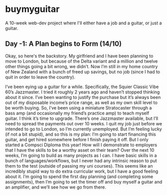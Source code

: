 # buymyguitar
A 10-week web-dev project where I'll either have a job and a guitar, or just a guitar.


Day -1: A Plan begins to Form (14/10)
------------------------------------
Okay, so here's the backstory.
My girlfriend and I have been planning to move to London, but because of the Delta variant and a million and twelve other things going a bit wrong, we didn’t.
Now I’m still in my home country of New Zealand with a bunch of freed up savings,
but no job (since I had to quit in order to leave the country).

I’ve been eying up a guitar for a while.  Specifically, the Squier Classic Vibe 60’s Jazzmaster.  I tried it roughly 2 years ago and haven’t stopped thinking about it since.  I’ve been wanting to justify the purchase but it’s always been out of my disposable income’s price range, as well as my own skill level to be worth buying.
So, I’ve been using a miniature Stratocaster through a bass amp (and occasionally my friend’s practice amp) to teach myself guitar.
I think it’s time to upgrade.  There’s one Jazzmaster available, but I’ll need to spread the payments out over 10 weeks.  I quit my job just before we intended to go to London, so I’m currently unemployed.  But I’m feeling lucky (if not a bit stupid), and so this is my plan:
I’m going to start financing this guitar, and get hired somewhere before I finish paying it off.
But I only started a Compsci Diploma this year!  How will I demonstrate to employers that I have the skills to be a worthy asset on their team?
Over the next 10 weeks, I’m going to build as many projects as I can.  I have basic skills in a bunch of languages/workflows, but I never had any intrinsic reason to put them to the test (outside of passing my uni courses).  This seems like an incredibly stupid way to do extra curricular work, but I have a good feeling about it.
I’m going to spend the first day planning (and completing some assignments), then I’m going to set the timer off and buy myself a guitar and an amplifier, and we’ll see how we go from there.
